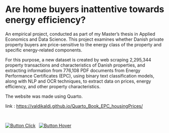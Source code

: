 # Are home buyers inattentive towards energy efficiency?

An empirical project, conducted as part of my Master’s thesis in Applied Economics and Data Science. 
This project examines whether Danish private property buyers are price-sensitive to the energy class of the property and specific energy-related components.

For this purpose, a new dataset is created by web scraping 2,295,344 property transactions and characteristics of Danish properties, and extracting information from 776,108 PDF documents from Energy Performance Certificates (EPC), using binary text classification models, along with NLP and OCR techniques, to extract data on prices, energy efficiency, and other property characteristics.

The website was made using Quarto. 

link : https://valdikaldi.github.io/Quarto_Book_EPC_housingPrices/

<br>

[![Button Click]][Link] 
[![Button Hover]][Link] 

<br>

<!---------------------------------------------------------------------------->

[Button Hover]: https://img.shields.io/badge/Hover_Over_Me!-37a779?style=for-the-badge
[Button Click]: https://img.shields.io/badge/View_Site-37a779?style=for-the-badge
[Button Icon]: https://img.shields.io/badge/Installation-EF2D5E?style=for-the-badge&logoColor=white&logo=DocuSign

[Link]: # 'Link with example title.'
